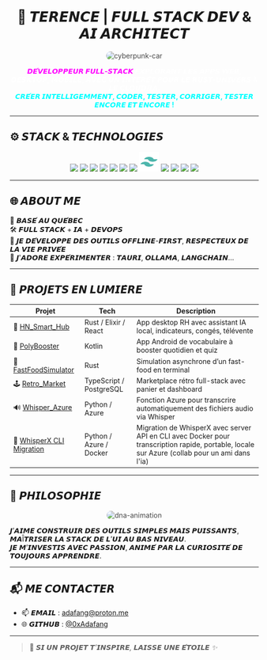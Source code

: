 
<h1 align="center">🧠 𝙏𝙀𝙍𝙀𝙉𝘾𝙀 | 𝙁𝙐𝙇𝙇 𝙎𝙏𝘼𝘾𝙆 𝘿𝙀𝙑 & 𝘼𝙄 𝘼𝙍𝘾𝙃𝙄𝙏𝙀𝘾𝙏</h1>

<p align="center">
  <img src="assets/cardash2.gif" width="300" alt="cyberpunk-car" style="opacity:0.8; border-radius:12px;" />
</p>

<p align="center">
  <b style="color:#f0f">
    𝘿𝙀́𝙑𝙀𝙇𝙊𝙋𝙋𝙀𝙐𝙍 𝙁𝙐𝙇𝙇-𝙎𝙏𝘼𝘾𝙆 
  </b>
  <span style="color:white">
    𝙀𝙓𝙋𝙇𝙊𝙍𝘼𝙉𝙏 𝙇𝙀𝙎 𝘼𝙋𝙋𝙎 𝙒𝙀𝘽, 𝘿𝙀𝙎𝙆𝙏𝙊𝙋, 𝙈𝙊𝘽𝙄𝙇𝙀, 𝘼𝙑𝙀𝘾 𝙐𝙉 𝙄𝙉𝙏𝙀́𝙍𝙀̂𝙏 𝙋𝙊𝙐𝙍 𝙇𝙀 𝙍𝙐𝙎𝙏-𝙐𝙉𝙄𝙑𝙀𝙍𝙎 & 𝙇𝙀 𝘾𝙇𝙊𝙐𝘿/𝙄𝘼.
  </span><br>
  <b style="color:#0ff">
    𝘾𝙍𝙀́𝙀𝙍 𝙄𝙉𝙏𝙀𝙇𝙇𝙄𝙂𝙀𝙈𝙈𝙀𝙉𝙏, 𝘾𝙊𝘿𝙀𝙍, 𝙏𝙀𝙎𝙏𝙀𝙍, 𝘾𝙊𝙍𝙍𝙄𝙂𝙀𝙍, 𝙏𝙀𝙎𝙏𝙀𝙍 𝙀𝙉𝘾𝙊𝙍𝙀 𝙀𝙏 𝙀𝙉𝘾𝙊𝙍𝙀 !
  </b>
</p>

---

## ⚙️ 𝙎𝙏𝘼𝘾𝙆 & 𝙏𝙀𝘾𝙃𝙉𝙊𝙇𝙊𝙂𝙄𝙀𝙎

<p align="center">
  <img src="https://cdn.jsdelivr.net/gh/devicons/devicon/icons/typescript/typescript-original.svg" width="40" />
  <img src="https://cdn.jsdelivr.net/gh/devicons/devicon/icons/rust/rust-original.svg" width="40" />
  <img src="https://cdn.jsdelivr.net/gh/devicons/devicon/icons/go/go-original.svg" width="40" />
  <img src="https://cdn.jsdelivr.net/gh/devicons/devicon/icons/python/python-original.svg" width="40" />
  <img src="https://cdn.jsdelivr.net/gh/devicons/devicon/icons/kotlin/kotlin-original.svg" width="40" />
  <img src="https://cdn.jsdelivr.net/gh/devicons/devicon/icons/elixir/elixir-original.svg" width="40" />
  <img src="https://cdn.jsdelivr.net/gh/devicons/devicon/icons/react/react-original.svg" width="40" />
  <img src="https://raw.githubusercontent.com/PKief/vscode-material-icon-theme/main/icons/tailwindcss.svg" width="40" />
  <img src="https://cdn.jsdelivr.net/gh/devicons/devicon/icons/postgresql/postgresql-original.svg" width="40" />
  <img src="https://cdn.jsdelivr.net/gh/devicons/devicon/icons/docker/docker-original.svg" width="40" />
  <img src="https://cdn.jsdelivr.net/gh/devicons/devicon/icons/azure/azure-original.svg" width="40" />
  <img src="https://cdn.jsdelivr.net/gh/devicons/devicon/icons/bash/bash-original.svg" width="40" />
</p>

---

## 🌐 𝘼𝘽𝙊𝙐𝙏 𝙈𝙀

📍 𝘽𝘼𝙎𝙀́ 𝘼𝙐 𝙌𝙐𝙀́𝘽𝙀𝘾  
🛠️ 𝙁𝙐𝙇𝙇 𝙎𝙏𝘼𝘾𝙆 + 𝙄𝘼 + 𝘿𝙀𝙑𝙊𝙋𝙎  
🧠 𝙅𝙀 𝘿𝙀́𝙑𝙀𝙇𝙊𝙋𝙋𝙀 𝘿𝙀𝙎 𝙊𝙐𝙏𝙄𝙇𝙎 𝙊𝙁𝙁𝙇𝙄𝙉𝙀-𝙁𝙄𝙍𝙎𝙏, 𝙍𝙀𝙎𝙋𝙀𝘾𝙏𝙀𝙐𝙓 𝘿𝙀 𝙇𝘼 𝙑𝙄𝙀 𝙋𝙍𝙄𝙑𝙀́𝙀  
🧪 𝙅'𝘼𝘿𝙊𝙍𝙀 𝙀𝙓𝙋𝙀́𝙍𝙄𝙈𝙀𝙉𝙏𝙀𝙍 : 𝙏𝘼𝙐𝙍𝙄, 𝙊𝙇𝙇𝘼𝙈𝘼, 𝙇𝘼𝙉𝙂𝘾𝙃𝘼𝙄𝙉...

---

## 🚀 𝙋𝙍𝙊𝙅𝙀𝙏𝙎 𝙀𝙉 𝙇𝙐𝙈𝙄𝙀̀𝙍𝙀

| Projet | Tech | Description |
|--------|------|-------------|
| 🔐 [HN_Smart_Hub](https://github.com/0xAdafang/HN_Smart_Hub) | Rust / Elixir / React | App desktop RH avec assistant IA local, indicateurs, congés, télévente |
| 📱 [PolyBooster](https://github.com/0xAdafang/PolyBooster) | Kotlin | App Android de vocabulaire à booster quotidien et quiz |
| 🍔 [FastFoodSimulator](https://github.com/0xAdafang/FastFoodSimulator) | Rust | Simulation asynchrone d’un fast-food en terminal |
| 🕹 [Retro_Market](https://github.com/0xAdafang/Retro_Market) | TypeScript / PostgreSQL | Marketplace rétro full-stack avec panier et dashboard |
| 🔊 [Whisper_Azure](https://github.com/0xAdafang/Whisper_Azure) | Python / Azure | Fonction Azure pour transcrire automatiquement des fichiers audio via Whisper |
| 🧭 [WhisperX CLI Migration](https://github.com/0xAdafang/WhisperX-worker-Api_Server) | Python / Azure / Docker | Migration de WhisperX avec server API en CLI avec Docker pour transcription rapide, portable, locale sur Azure (collab pour un ami dans l'ia) |

---

## 🧬 𝙋𝙃𝙄𝙇𝙊𝙎𝙊𝙋𝙃𝙄𝙀

<p align="center">
  <img src="assets/dna4.gif" width="300" alt="dna-animation" style="opacity:0.8; border-radius:12px;" />
</p>

𝙅’𝘼𝙄𝙈𝙀 𝘾𝙊𝙉𝙎𝙏𝙍𝙐𝙄𝙍 𝘿𝙀𝙎 𝙊𝙐𝙏𝙄𝙇𝙎 **𝙎𝙄𝙈𝙋𝙇𝙀𝙎 𝙈𝘼𝙄𝙎 𝙋𝙐𝙄𝙎𝙎𝘼𝙉𝙏𝙎**, 𝙈𝘼Î𝙏𝙍𝙄𝙎𝙀𝙍 𝙇𝘼 𝙎𝙏𝘼𝘾𝙆 𝘿𝙀 𝙇’𝙐𝙄 𝘼𝙐 𝘽𝘼𝙎 𝙉𝙄𝙑𝙀𝘼𝙐.  
𝙅𝙀 𝙈’𝙄𝙉𝙑𝙀𝙎𝙏𝙄𝙎 𝘼𝙑𝙀𝘾 𝙋𝘼𝙎𝙎𝙄𝙊𝙉, 𝘼𝙉𝙄𝙈𝙀́ 𝙋𝘼𝙍 𝙇𝘼 𝘾𝙐𝙍𝙄𝙊𝙎𝙄𝙏𝙀́ 𝘿𝙀 𝙏𝙊𝙐𝙅𝙊𝙐𝙍𝙎 𝘼𝙋𝙋𝙍𝙀𝙉𝘿𝙍𝙀.

---

## 📬 𝙈𝙀 𝘾𝙊𝙉𝙏𝘼𝘾𝙏𝙀𝙍

- 📫 𝙀𝙈𝘼𝙄𝙇 : [adafang@proton.me](mailto:adafang@proton.me)  
- 🌐 𝙂𝙄𝙏𝙃𝙐𝘽 : [@0xAdafang](https://github.com/0xAdafang)

---

> 🔹 *𝙎𝙄 𝙐𝙉 𝙋𝙍𝙊𝙅𝙀𝙏 𝙏’𝙄𝙉𝙎𝙋𝙄𝙍𝙀, 𝙇𝘼𝙄𝙎𝙎𝙀 𝙐𝙉𝙀 𝙀́𝙏𝙊𝙄𝙇𝙀 ✨*
